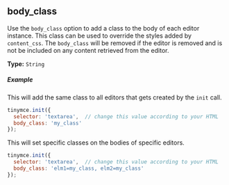 ## body_class

Use the `body_class` option to add a class to the body of each editor instance. This class can be used to override the styles added by `content_css`. The `body_class` will be removed if the editor is removed and is not be included on any content retrieved from the editor.

**Type:** `String`

##### Example

This will add the same class to all editors that gets created by the `init` call.

```js
tinymce.init({
  selector: 'textarea',  // change this value according to your HTML
  body_class: 'my_class'
});
```

This will set specific classes on the bodies of specific editors.

```js
tinymce.init({
  selector: 'textarea',  // change this value according to your HTML
  body_class: 'elm1=my_class, elm2=my_class'
});
```
